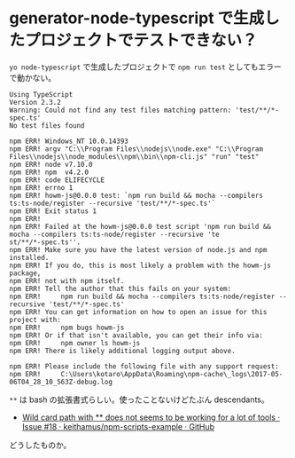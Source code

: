 # generator-node-typescript で生成したプロジェクトでテストできない？
`yo node-typescript` で生成したプロジェクトで `npm run test` としてもエラーで動かない。
```
Using TypeScript
Version 2.3.2
Warning: Could not find any test files matching pattern: 'test/**/*-spec.ts'
No test files found

npm ERR! Windows_NT 10.0.14393
npm ERR! argv "C:\\Program Files\\nodejs\\node.exe" "C:\\Program Files\\nodejs\\node_modules\\npm\\bin\\npm-cli.js" "run" "test"
npm ERR! node v7.10.0
npm ERR! npm  v4.2.0
npm ERR! code ELIFECYCLE
npm ERR! errno 1
npm ERR! howm-js@0.0.0 test: `npm run build && mocha --compilers ts:ts-node/register --recursive 'test/**/*-spec.ts'`
npm ERR! Exit status 1
npm ERR!
npm ERR! Failed at the howm-js@0.0.0 test script 'npm run build && mocha --compilers ts:ts-node/register --recursive 'te
st/**/*-spec.ts''.
npm ERR! Make sure you have the latest version of node.js and npm installed.
npm ERR! If you do, this is most likely a problem with the howm-js package,
npm ERR! not with npm itself.
npm ERR! Tell the author that this fails on your system:
npm ERR!     npm run build && mocha --compilers ts:ts-node/register --recursive 'test/**/*-spec.ts'
npm ERR! You can get information on how to open an issue for this project with:
npm ERR!     npm bugs howm-js
npm ERR! Or if that isn't available, you can get their info via:
npm ERR!     npm owner ls howm-js
npm ERR! There is likely additional logging output above.

npm ERR! Please include the following file with any support request:
npm ERR!     C:\Users\kotaro\AppData\Roaming\npm-cache\_logs\2017-05-06T04_28_10_563Z-debug.log
```

`**` は bash の拡張書式らしい。使ったことないけどたぶん descendants。
* [Wild card path with ** does not seems to be working for a lot of tools · Issue #18 · keithamus/npm-scripts-example · GitHub](https://github.com/keithamus/npm-scripts-example/issues/18)

どうしたものか。